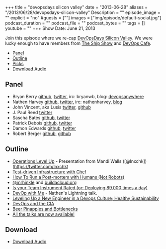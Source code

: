 +++
title = "devopsdays silicon valley"
date = "2013-06-28"
aliases = "/2013/06/28/devopsdays-silicon-valley"
Description = ""
episode_image = ""
explicit = "no"
#guests = [""]
images = ["img/episode/default-social.jpg"]
podcast_duration = ""
podcast_file = ""
podcast_bytes = ""
tags = []
youtube = ""
+++
Show Date:  June 21, 2013

Join this episode where we re-cap [DevOpsDays Silicon Valley](http://devopsdays.org/events/2013-mountainview/).  We were lucky enough to have members from [The Ship Show](http://theshipshow.com/2013/06/devopsdays-silicon-valley-2013-super-panel/) and [DevOps Cafe](http://devopscafe.org/).

* [Panel](http://foodfightshow.org/2013/06/devopsdays-silicon-valley.html#panel)
* [Outline](http://foodfightshow.org/2013/06/devopsdays-silicon-valley.html#outline)
* [Picks](http://foodfightshow.org/2013/06/devopsdays-silicon-valley.html#picks)
* [Download Audio](http://traffic.libsyn.com/foodfight/FoodFightShow55-DevOpsDaysSV.mp3)

Panel<a name="panel"></a>
-----
* Bryan Berry [github](http://github.com/bryanwb), [twitter](http://twitter.com/bryanwb), irc: bryanwb, blog: [devopsanywhere](http://devopsanywhere.blogspot.com)
* Nathen Harvey [github](http://github.com/nathenharvey), [twitter](http://twitter.com/nathenharvey), irc: nathenharvey, [blog](http://nathenharvey.com)
* John Vincent, aka Lusis [twitter](https://twitter.com/#!/lusis), [github](https://github.com/lusis)
* J. Paul Reed [twitter](https://twitter.com/SoberBuildEng)
* Sascha Bates [github](https://github.com/sbates), [twitter](https://twitter.com/sascha_d)
* Patrick Debois [github](https://github.com/jedi4ever), [twitter](https://twitter.com/patrickdebois)
* Damon Edwards [github](https://github.com/damonedwards), [twitter](https://twitter.com/damonedwards)
* Robert Berger [github](http://twitter.com/rberger), [github](https://github.com/rberger)

<!-- more -->

Outline<a name="outline"></a>
-------
* [Operations Level Up](http://cdn.oreillystatic.com/en/assets/1/event/94/Operations%20Level%20Up%20Presentation.pdf) - Presentation from Mandi Walls ([@lnxchk])(https://twitter.com/lnxchk)
* [Test-driven Infrastructure with Chef](https://speakerdeck.com/sethvargo/test-driven-infrastructure-with-chef)
* [How To Run a Post-mortem with Humans (Not Robots)](http://www.slideshare.net/danmil30/how-to-run-a-postmortem-with-humans-not-robots-velocity-2013)
* [@mrhinkle](http://twitter.com/mrhinkle) and [buildacloud.org](http://buildacloud.org)
* [Is your Team Instrument Rated (or: Deploying 89.000 times a day)](http://vimeo.com/69081899)
* [DevOp with Me](https://speakerdeck.com/nathenharvey/devop-with-me) - Nathen's Lightning talk.
* [Leveling Up a New Engineer in a Devops Culture; Healthy Sustainability](http://vimeo.com/69084514)
* [DevOps and the CIA](http://vimeo.com/69092627)
* [Beer Pinapples and Bottlenecks](http://vimeo.com/69100789)
* [All the talks are now available!](http://vimeo.com/album/2435220)

Download
--------
* [Download Audio](http://traffic.libsyn.com/foodfight/FoodFightShow55-DevOpsDaysSV.mp3)

